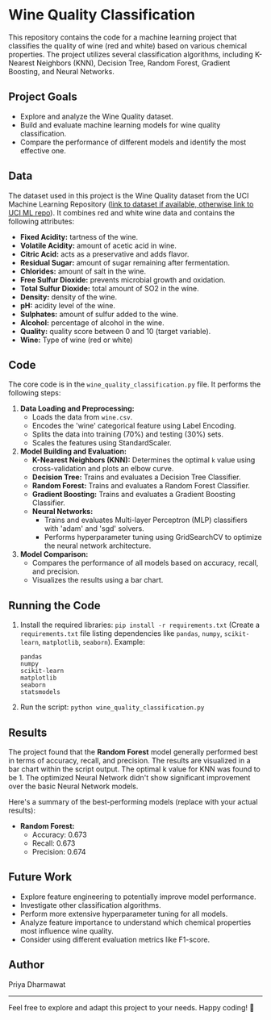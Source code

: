 # Wine Quality Classification

This repository contains the code for a machine learning project that classifies the quality of wine (red and white) based on various chemical properties. The project utilizes several classification algorithms, including K-Nearest Neighbors (KNN), Decision Tree, Random Forest, Gradient Boosting, and Neural Networks.

## Project Goals

*   Explore and analyze the Wine Quality dataset.
*   Build and evaluate machine learning models for wine quality classification.
*   Compare the performance of different models and identify the most effective one.

## Data

The dataset used in this project is the Wine Quality dataset from the UCI Machine Learning Repository ([link to dataset if available, otherwise link to UCI ML repo](https://archive.ics.uci.edu/ml/datasets/wine+quality)). It combines red and white wine data and contains the following attributes:

*   **Fixed Acidity:** tartness of the wine.
*   **Volatile Acidity:** amount of acetic acid in wine.
*   **Citric Acid:** acts as a preservative and adds flavor.
*   **Residual Sugar:** amount of sugar remaining after fermentation.
*   **Chlorides:** amount of salt in the wine.
*   **Free Sulfur Dioxide:** prevents microbial growth and oxidation.
*   **Total Sulfur Dioxide:** total amount of SO2 in the wine.
*   **Density:** density of the wine.
*   **pH:** acidity level of the wine.
*   **Sulphates:** amount of sulfur added to the wine.
*   **Alcohol:** percentage of alcohol in the wine.
*   **Quality:** quality score between 0 and 10 (target variable).
*   **Wine:** Type of wine (red or white)

## Code

The core code is in the `wine_quality_classification.py` file. It performs the following steps:

1.  **Data Loading and Preprocessing:**
    *   Loads the data from `wine.csv`.
    *   Encodes the 'wine' categorical feature using Label Encoding.
    *   Splits the data into training (70%) and testing (30%) sets.
    *   Scales the features using StandardScaler.
2.  **Model Building and Evaluation:**
    *   **K-Nearest Neighbors (KNN):** Determines the optimal `k` value using cross-validation and plots an elbow curve.
    *   **Decision Tree:** Trains and evaluates a Decision Tree Classifier.
    *   **Random Forest:** Trains and evaluates a Random Forest Classifier.
    *   **Gradient Boosting:** Trains and evaluates a Gradient Boosting Classifier.
    *   **Neural Networks:**
        *   Trains and evaluates Multi-layer Perceptron (MLP) classifiers with 'adam' and 'sgd' solvers.
        *   Performs hyperparameter tuning using GridSearchCV to optimize the neural network architecture.
3.  **Model Comparison:**
    *   Compares the performance of all models based on accuracy, recall, and precision.
    *   Visualizes the results using a bar chart.

## Running the Code

1.  Install the required libraries: `pip install -r requirements.txt` (Create a `requirements.txt` file listing dependencies like `pandas`, `numpy`, `scikit-learn`, `matplotlib`, `seaborn`). Example:
    ```
    pandas
    numpy
    scikit-learn
    matplotlib
    seaborn
    statsmodels
    ```
2.  Run the script: `python wine_quality_classification.py`

## Results

The project found that the **Random Forest** model generally performed best in terms of accuracy, recall, and precision. The results are visualized in a bar chart within the script output. The optimal k value for KNN was found to be 1. The optimized Neural Network didn't show significant improvement over the basic Neural Network models.

Here's a summary of the best-performing models (replace with your actual results):

*   **Random Forest:**
    *   Accuracy: 0.673
    *   Recall: 0.673
    *   Precision: 0.674

## Future Work

*   Explore feature engineering to potentially improve model performance.
*   Investigate other classification algorithms.
*   Perform more extensive hyperparameter tuning for all models.
*   Analyze feature importance to understand which chemical properties most influence wine quality.
*   Consider using different evaluation metrics like F1-score.

## Author

Priya Dharmawat

---

Feel free to explore and adapt this project to your needs. Happy coding! 🚀



